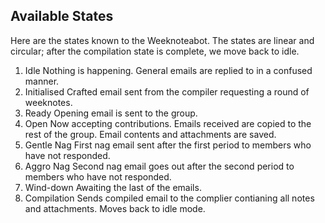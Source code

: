 Available States
----------------

Here are the states known to the Weeknoteabot. The states are linear and circular; after the compilation state is complete, we move back to idle.

1. Idle
  Nothing is happening. General emails are replied to in a confused manner.
2. Initialised
  Crafted email sent from the compiler requesting a round of weeknotes.
3. Ready
  Opening email is sent to the group.
4. Open
  Now accepting contributions. Emails received are copied to the rest of the group. Email contents and attachments are saved.
4. Gentle Nag
  First nag email sent after the first period to members who have not responded.
4. Aggro Nag
  Second nag email goes out after the second period to members who have not responded.
5. Wind-down
  Awaiting the last of the emails.
6. Compilation
  Sends compiled email to the complier contianing all notes and attachments. Moves back to idle mode.
